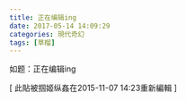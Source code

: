```yaml
---
title: 正在编辑ing
date: 2017-05-14 14:09:29
categories: 現代奇幻
tags: [草榴]
---
```

如题：正在编辑ing


[ 此貼被掴姬纵姦在2015-11-07 14:23重新編輯 ]